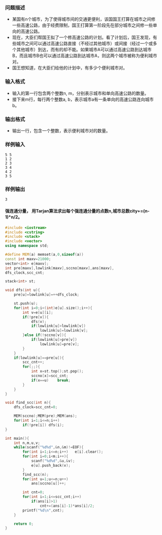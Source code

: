 ### 问题描述
* 某国有n个城市，为了使得城市间的交通更便利，该国国王打算在城市之间修一些高速公路，由于经费限制，国王打算第一阶段先在部分城市之间修一些单向的高速公路。
* 现在，大臣们帮国王拟了一个修高速公路的计划。看了计划后，国王发现，有些城市之间可以通过高速公路直接（不经过其他城市）或间接（经过一个或多个其他城市）到达，而有的却不能。如果城市A可以通过高速公路到达城市B，而且城市B也可以通过高速公路到达城市A，则这两个城市被称为便利城市对。
* 国王想知道，在大臣们给他的计划中，有多少个便利城市对。
### 输入格式
* 输入的第一行包含两个整数n, m，分别表示城市和单向高速公路的数量。
* 接下来m行，每行两个整数a, b，表示城市a有一条单向的高速公路连向城市b。
### 输出格式
* 输出一行，包含一个整数，表示便利城市对的数量。

### 样例输入
```
5 5
1 2
2 3
3 4
4 2
3 5
```
### 样例输出
```
3
```


#### 强连通分量， 用Tarjan算法求出每个强连通分量的点数n,城市总数city+=(n-1)*n/2。 
```cpp
#include <iostream>
#include <cstring>
#include <stack>
#include <vector>
using namespace std;

#define MEM(a) memset(a,0,sizeof(a))
const int maxv=21000;
vector<int> e[maxv];
int pre[maxv],lowlink[maxv],sccno[maxv],ans[maxv],
dfs_clock,scc_cnt;

stack<int> st;

void dfs(int u){
    pre[u]=lowlink[u]=++dfs_clock;

    st.push(u);
    for(int i=0;i<(int)e[u].size();i++){
        int v=e[u][i];
        if(!pre[v]){
            dfs(v);
            if(lowlink[u]>lowlink[v])
                lowlink[u]=lowlink[v];
        }else if(!sccno[v]){
            if(lowlink[u]>pre[v])
                lowlink[u]=pre[v];
        }
    }
    if(lowlink[u]==pre[u]){
        scc_cnt++;
        for(;;){
            int x=st.top();st.pop();
            sccno[x]=scc_cnt;
            if(x==u)    break;
        }
    }
}

void find_scc(int n){
    dfs_clock=scc_cnt=0;

    MEM(sccno);MEM(pre);MEM(ans);
    for(int i=1;i<=n;i++)
        if(!pre[i]) dfs(i);
}

int main(){
    int n,m,u,v;
    while(scanf("%d%d",&n,&m)!=EOF){
        for(int i=1;i<=n;i++)   e[i].clear();
        for(int i=0;i<m;i++){
            scanf("%d%d",&u,&v);
            e[u].push_back(v);
        }
        find_scc(n);
        for(int u=1;u<=n;u++)
            ans[sccno[u]]++;

        int cnt=0;
        for(int i=1;i<=scc_cnt;i++)
            if(ans[i]>1)
                cnt+=(ans[i]-1)*ans[i]/2;
        printf("%d\n",cnt);
    }

    return 0;
}


```
